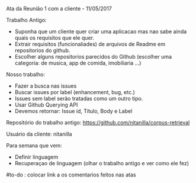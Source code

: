 Ata da Reunião 1 com a cliente -  11/05/2017

Trabalho Antigo:

* Suponha que um cliente quer criar uma aplicacao mas nao sabe ainda quais os requisitos que ele quer.
* Extrair requisitos (funcionaliades) de arquivos de Readme em repositorios do github.
* Escolher alguns repositorios parecidos do Github (escolher uma categoria: de musica, app de comida, imobiliaria ...)

Nosso trabalho:

* Fazer a busca nas issues
* Buscar issues por label (enhancement, bug, etc.)
* Issues sem label serão tratadas como um outro tipo.
* Usar Github Querying API
* Devemos retornar: Issue id, Título, Body e Label

Repositório do trabalho antigo: https://github.com/nitanilla/corpus-retrieval

Usuário da cliente: nitanilla

Para semana que vem:

* Definir linguagem
* Recuperaçao de linguagem (olhar o trabalho antigo e ver como ele fez)

#to-do : colocar link a os comentarios feitos nas atas
